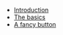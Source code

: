<ul>
	<li><a href="/resources/tutorials/introduction">Introduction</a></li>
	<li><a href="/resources/tutorials/the-basics">The basics</a></li>
	<li><a href="/resources/tutorials/a-fancy-button">A fancy button</a></li>
</ul>
